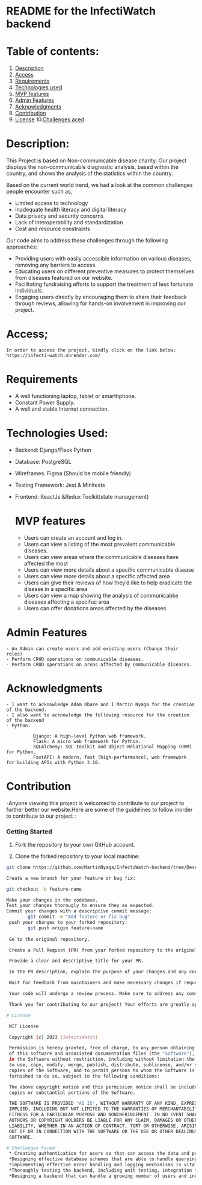 # README for the InfectiWatch backend

# Table of contents:
 
 1. [Description](#description)
 2. [Access](#access)
 3. [Requirements](#requirements)
 4. [Technologies used](#technologies-used)
 5. [MVP features](#mvp-features)
 6. [Admin Features](#admin-features)
 7. [Acknowledgments](#acknowledgments)
 8. [Contribution](#contribution) 
 9. [License](#license)
 10.[Challenges aced](#challenges-faced)


 # Description:
  This Project is based on Non-communicable disease charity. Our project displays the non-communicable diagnostic analysis, based within the country, and shows the analysis of the statistics within the country.

  Based on the current world trend, we had a look at the common challenges people encounter such as, 
  * Limited access to technology
  * Inadequate health literacy and digital literacy
  * Data privacy and security concerns
  * Lack of interoperability and standardization
  * Cost and resource constraints

Our code aims to address these challenges through the following approaches:
  * Providing users with easily accessible information on various diseases, removing any barriers to access.
  * Educating users on different preventive measures to protect themselves from diseases featured on our website.
  * Facilitating fundraising efforts to support the treatment of less fortunate individuals.
  * Engaging users directly by encouraging them to share their feedback through reviews, allowing for hands-on involvement in improving our project.
   

# Access;
    In order to access the project, kindly click on the link below;
    https://infecti-watch.onrender.com/
# Requirements
- A well functioning laptop, tablet or smarthphone.
- Constant Power Supply.
- A well and stable Internet connection.

# Technologies Used:
- Backend: Django/Flask Python 
- Database: PostgreSQL
- Wireframes: Figma (Should be mobile friendly)
- Testing Framework: ​Jest & Minitests
- Frontend: ReactJs &Redux Toolkit(state management)

  # MVP features
    - Users can create an account and log in. 
    - Users can view a listing of the most prevalent communicable diseases.
    - Users can view areas where the communicable diseases have affected the most
    - Users can view more details about a specific communicable disease
    - Users can view more details about a specific affected area
    - Users can give their reviews of how they’d like to help eradicate the disease in a specific area
    - Users can view a map showing the analysis of communicabke diseases affecting a specifuc area
    - Users can offer donations areas affected by the diseases.

# Admin Features
    - An Admin can create users and add existing users (Change their roles)
    - Perform CRUD operations on communicable diseases.
    - Perform CRUD operations on areas affected by communicable diseases.

# Acknowledgments
    - I want to acknowledge Adam Obare and I Martin Nyaga for the creation of the backend.
    - I also want to acknowledge the following resource for the creation of the backend 
    - Python:

              Django: A high-level Python web framework.
              Flask: A micro web framework for Python.
              SQLAlchemy: SQL toolkit and Object-Relational Mapping (ORM) for Python.
              FastAPI: A modern, fast (high-performance), web framework for building APIs with Python 3.10.

# Contribution 
   -Anyone viewing this project is welcomed to contribute to our project to further better our website.Here are some of the guidelines to follow inorder to contribute to our project :
### Getting Started

   1. Fork the repository to your own GitHub account.

   2. Clone the forked repository to your local machine:

   ```bash
   git clone https://github.com/MartinNyaga/InfectiWatch-backend/tree/Development.git 

   Create a new branch for your feature or bug fix:

   git checkout -b feature-name
   
   Make your changes in the codebase.
   Test your changes thorougly to ensure they as expected.
   Commit your changes with a descriptive commit message:
           git commit -m "Add feature or fix bug"
    push your changes to your forked repository:
           git push origin feature-name 
    
    Go to the original repository.

    Create a Pull Request (PR) from your forked repository to the original repository.

    Provide a clear and descriptive title for your PR.

    In the PR description, explain the purpose of your changes and any considerations for the reviewers.

    Wait for feedback from maintainers and make necessary changes if requested.

    Your code will undergo a review process. Make sure to address any comments or concerns raised by the maintainers
   
    Thank you for contributing to our project! Your efforts are greatly appreciated

# License

    MIT License

    Copyright (c) 2023 [InfectiWatch]

    Permission is hereby granted, free of charge, to any person obtaining a copy
    of this software and associated documentation files (the "Software"), to deal
    in the Software without restriction, including without limitation the rights
    to use, copy, modify, merge, publish, distribute, sublicense, and/or sell
    copies of the Software, and to permit persons to whom the Software is
    furnished to do so, subject to the following conditions:

    The above copyright notice and this permission notice shall be included in all
    copies or substantial portions of the Software.

    THE SOFTWARE IS PROVIDED "AS IS", WITHOUT WARRANTY OF ANY KIND, EXPRESS OR
    IMPLIED, INCLUDING BUT NOT LIMITED TO THE WARRANTIES OF MERCHANTABILITY,
    FITNESS FOR A PARTICULAR PURPOSE AND NONINFRINGEMENT. IN NO EVENT SHALL THE
    AUTHORS OR COPYRIGHT HOLDERS BE LIABLE FOR ANY CLAIM, DAMAGES OR OTHER
    LIABILITY, WHETHER IN AN ACTION OF CONTRACT, TORT OR OTHERWISE, ARISING FROM,
    OUT OF OR IN CONNECTION WITH THE SOFTWARE OR THE USE OR OTHER DEALINGS IN THE
    SOFTWARE.

# Challenges Faced
    * Creating authentication for users so that can access the data and prevent unauthorized users from accessing the data.
    *Designing effective database schemes that are able to handle querying of the data and ensure data is consistent
    *Implementing effective error handling and logging mechanisms is vital for debugging and monitoring. 
    *Thoroughly testing the backend, including unit testing, integration testing, and end-to-end testing, is challenging but crucial for ensuring the reliability of the application.
    *Designing a backend that can handle a growing number of users and increasing data volume is crucial. Scalability challenges may arise when the application experiences a sudden surge in traffic.


    